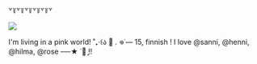 









꒷꒦꒷꒦꒷꒦꒷꒦꒷꒦꒷


   ![](https://komarev.com/ghpvc/?username=Weepycake&label=Berries&color=ff3d69)



I'm living in a pink world! ˚₊‧꒰ა 🍰 . 𖦹˙— 15, finnish ! 
I love @sanni, @henni, @hilma, @rose ──★ ˙🍓 ̟!!
